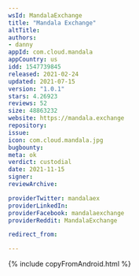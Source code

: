 ```yaml
---
wsId: MandalaExchange
title: "Mandala Exchange"
altTitle: 
authors:
- danny
appId: com.cloud.mandala
appCountry: us
idd: 1547739845
released: 2021-02-24
updated: 2021-07-15
version: "1.0.1"
stars: 4.26923
reviews: 52
size: 48863232
website: https://mandala.exchange
repository: 
issue: 
icon: com.cloud.mandala.jpg
bugbounty: 
meta: ok
verdict: custodial
date: 2021-11-15
signer: 
reviewArchive:

providerTwitter: mandalaex
providerLinkedIn: 
providerFacebook: mandalaexchange
providerReddit: MandalaExchange

redirect_from:

---
```


{% include copyFromAndroid.html %}
